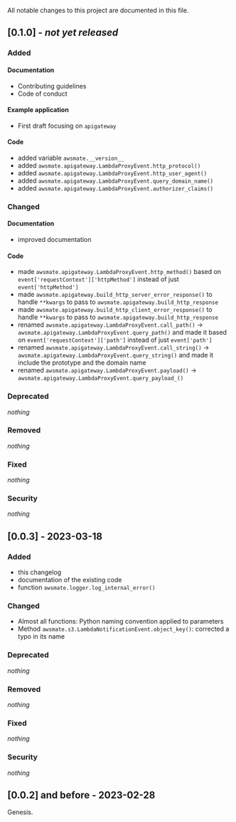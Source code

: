 All notable changes to this project are documented in this file.

## [0.1.0] - *not yet released*

### Added

#### Documentation
- Contributing guidelines
- Code of conduct

#### Example application
- First draft focusing on `apigateway`

#### Code
- added variable `awsmate.__version__` 
- added `awsmate.apigateway.LambdaProxyEvent.http_protocol()`
- added `awsmate.apigateway.LambdaProxyEvent.http_user_agent()`
- added `awsmate.apigateway.LambdaProxyEvent.query_domain_name()`
- added `awsmate.apigateway.LambdaProxyEvent.authorizer_claims()`

### Changed

#### Documentation
- improved documentation

#### Code
- made `awsmate.apigateway.LambdaProxyEvent.http_method()` based on `event['requestContext']['httpMethod']` instead of just `event['httpMethod']`
- made `awsmate.apigateway.build_http_server_error_response()` to handle `**kwargs` to pass to `awsmate.apigateway.build_http_response`
- made `awsmate.apigateway.build_http_client_error_response()` to handle `**kwargs` to pass to `awsmate.apigateway.build_http_response`
- renamed `awsmate.apigateway.LambdaProxyEvent.call_path()` -> `awsmate.apigateway.LambdaProxyEvent.query_path()` and made it based on `event['requestContext']['path']` instead of just `event['path']`
- renamed `awsmate.apigateway.LambdaProxyEvent.call_string()` -> `awsmate.apigateway.LambdaProxyEvent.query_string()` and made it include the prototype and the domain name
- renamed `awsmate.apigateway.LambdaProxyEvent.payload()` -> `awsmate.apigateway.LambdaProxyEvent.query_payload_()`

### Deprecated

*nothing*

### Removed

*nothing*

### Fixed

*nothing*

### Security

*nothing*

## [0.0.3] - 2023-03-18

### Added

- this changelog
- documentation of the existing code
- function `awsmate.logger.log_internal_error()`

### Changed

- Almost all functions: Python naming convention applied to parameters
- Method `awsmate.s3.LambdaNotificationEvent.object_key()`: corrected a typo in its name

### Deprecated

*nothing*

### Removed

*nothing*

### Fixed

*nothing*

### Security

*nothing*

## [0.0.2] and before - 2023-02-28

Genesis.

